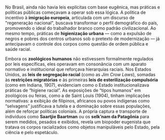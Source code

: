 No Brasil, ainda não havia leis explícitas com base eugênica, mas práticas e políticas públicas começavam a operar sob essa lógica. A política de incentivo à **imigração europeia**, articulada com um discurso de "regeneração nacional", buscava transformar o perfil demográfico do país, promovendo o ideal do trabalhador branco como padrão civilizacional. Ao mesmo tempo, práticas de **higienização urbana** — como a expulsão de negros e pobres dos centros urbanos sob o pretexto de modernização — já antecipavam o controle dos corpos como questão de ordem pública e saúde racial.

Embora os **zoológicos humanos** não estivessem formalmente regulados por leis específicas, eles operavam em consonância com um aparato normativo e institucional que reforçava hierarquias raciais. Nos Estados Unidos, as **leis de segregação racial** (como as *Jim Crow Laws*), somadas às **restrições migratórias** e às primeiras **leis de esterilização compulsória** (como em Indiana, 1907), evidenciam como o Estado institucionalizava práticas de “higiene racial”. As exposições de “tipos humanos” em zoológicos ou feiras, como a de Saint Louis (1904), tinham implicações normativas: a exibição de filipinos, africanos ou povos indígenas como “selvagens” justificava a tutela e a dominação sobre essas populações, além de reforçar políticas coloniais. A própria captura e transporte de indivíduos como **Saartjie Baartman** ou os **selk’nam da Patagônia** para serem medidos, pesados e exibidos, revela um biopoder eugenista que tratava os corpos racializados como objetos manipuláveis pelo Estado, pela ciência e pelo espetáculo.
